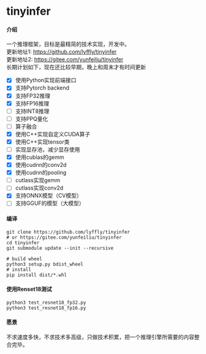# tinyinfer

#### 介绍

一个推理框架，目标是最精简的技术实现，开发中。  
更新地址1: <https://github.com/lyffly/tinyinfer>  
更新地址2: <https://gitee.com/yunfeiliu/tinyinfer>  
长期计划如下，现在还比较早期，晚上和周末才有时间更新

- [x] 使用Python实现前端接口
- [x] 支持Pytorch backend
- [x] 支持FP32推理
- [x] 支持FP16推理
- [ ] 支持INT8推理
- [ ] 支持PPQ量化
- [ ] 算子融合
- [x] 使用C++实现自定义CUDA算子
- [x] 使用C++实现tensor类
- [ ] 实现显存池，减少显存使用
- [x] 使用cublas的gemm
- [x] 使用cudnn的conv2d
- [x] 使用cudnn的pooling
- [ ] cutlass实现gemm
- [ ] cutlass实现conv2d
- [x] 支持ONNX模型（CV模型）
- [ ] 支持GGUF的模型（大模型）

#### 编译

```shell
git clone https://github.com/lyffly/tinyinfer
# or https://gitee.com/yunfeiliu/tinyinfer
cd tinyinfer
git submodule update --init --recursive

# build wheel
python3 setup.py bdist_wheel
# install
pip install dist/*.whl
```

#### 使用Renset18测试

```shell
python3 test_resnet18_fp32.py
python3 test_resnet18_fp16.py
```

#### 愿景

不求速度多快，不求技术多高级，只做技术积累，把一个推理引擎所需要的内容整合完毕。
